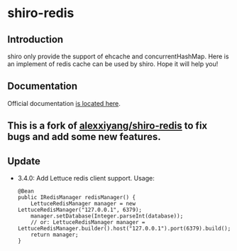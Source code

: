 shiro-redis
=============

## Introduction

shiro only provide the support of ehcache and concurrentHashMap. Here is an implement of redis cache can be used by shiro. Hope it will help you!

## Documentation

Official documentation [is located here](http://alexxiyang.github.io/shiro-redis/).


## This is a fork of [alexxiyang/shiro-redis](https://github.com/alexxiyang/shiro-redis) to fix bugs and add some new features.
## Update
- 3.4.0: Add Lettuce redis client support.
    Usage:  
    ```
    @Bean
    public IRedisManager redisManager() {
        LettuceRedisManager manager = new LettuceRedisManager("127.0.0.1", 6379);
        manager.setDatabase(Integer.parseInt(database));
        // or: LettuceRedisManager manager = LettuceRedisManager.builder().host("127.0.0.1").port(6379).build();
        return manager;
    }
    ```